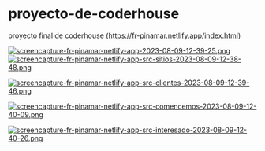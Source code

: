 # proyecto-de-coderhouse
proyecto final de coderhouse (https://fr-pinamar.netlify.app/index.html)

[![screencapture-fr-pinamar-netlify-app-2023-08-09-12-39-25.png](https://i.postimg.cc/6Q31fFJ6/screencapture-fr-pinamar-netlify-app-2023-08-09-12-39-25.png)](https://postimg.cc/MnCDWPpg) 
[![screencapture-fr-pinamar-netlify-app-src-sitios-2023-08-09-12-38-48.png](https://i.postimg.cc/SN65SWf4/screencapture-fr-pinamar-netlify-app-src-sitios-2023-08-09-12-38-48.png)](https://postimg.cc/PPqKKv7V) 

[![screencapture-fr-pinamar-netlify-app-src-clientes-2023-08-09-12-39-46.png](https://i.postimg.cc/jqJm9VWL/screencapture-fr-pinamar-netlify-app-src-clientes-2023-08-09-12-39-46.png)](https://postimg.cc/CdScBQsg) 

[![screencapture-fr-pinamar-netlify-app-src-comencemos-2023-08-09-12-40-09.png](https://i.postimg.cc/wjFGJgrb/screencapture-fr-pinamar-netlify-app-src-comencemos-2023-08-09-12-40-09.png)](https://postimg.cc/mPzjWfBQ) 

[![screencapture-fr-pinamar-netlify-app-src-interesado-2023-08-09-12-40-26.png](https://i.postimg.cc/QdjzHHfT/screencapture-fr-pinamar-netlify-app-src-interesado-2023-08-09-12-40-26.png)](https://postimg.cc/vcShKHFY) 
